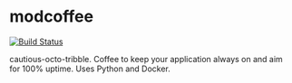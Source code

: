 # modcoffee

[![Build Status](https://travis-ci.org/buckbaskin/modcoffee.svg?branch=master)](https://travis-ci.org/buckbaskin/modcoffee)

cautious-octo-tribble. Coffee to keep your application always on and aim for 100% uptime. Uses Python and Docker.

